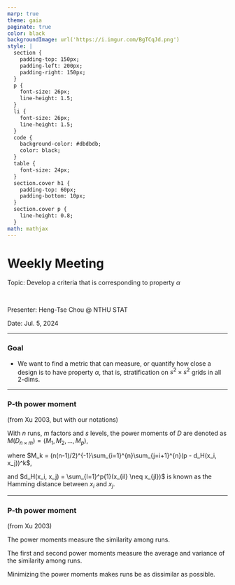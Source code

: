 ```yaml
---
marp: true
theme: gaia
paginate: true
color: black
backgroundImage: url('https://i.imgur.com/BgTCqJd.png')
style: |
  section {
    padding-top: 150px;
    padding-left: 200px;
    padding-right: 150px;
  }
  p {
    font-size: 26px;
    line-height: 1.5;
  } 
  li {
    font-size: 26px;
    line-height: 1.5;
  }
  code {
    background-color: #dbdbdb;
    color: black;
  }
  table {
    font-size: 24px;
  }
  section.cover h1 {
    padding-top: 60px;
    padding-bottom: 10px;
  }
  section.cover p {
    line-height: 0.8;
  }
math: mathjax
---
```


<!-- _class: cover -->

# Weekly Meeting

Topic: Develop a criteria that is corresponding to property $\alpha$

<br>

Presenter: Heng-Tse Chou @ NTHU STAT

Date: Jul. 5, 2024

---

### Goal

- We want to find a metric that can measure, or quantify how close a design is to have property $\alpha$, that is, stratification on $s^2\times s^2$ grids in all 2-dims.

---

### P-th power moment

(from Xu 2003, but with our notations)

With $n$ runs, $m$ factors and $s$ levels, the power moments of $D$ are denoted as $M(D_{n\times m}) = (M_1, M_2, \dots, M_p)$,

where $M_k = (n(n-1)/2)^{-1}\sum_{i=1}^{n}\sum_{j=i+1}^{n}(p - d_H(x_i, x_j))^k$,

and $d_H(x_i, x_j) = \sum_{l=1}^p{1}(x_{il} \neq x_{jl})$ is known as the Hamming distance between $x_i$ and $x_j$.

---

### P-th power moment

(from Xu 2003)

The power moments measure the similarity among runs.

The first and second power moments measure the average and variance of the similarity among runs.

Minimizing the power moments makes runs be as dissimilar as possible.
